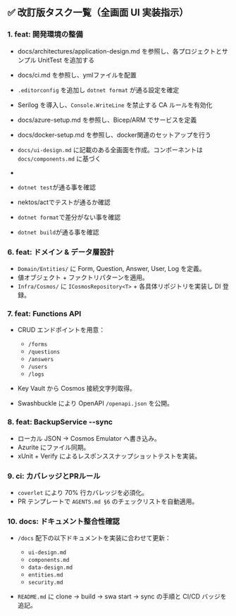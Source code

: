 ## ✅ 改訂版タスク一覧（全画面 UI 実装指示）

### 1. feat: 開発環境の整備




- docs/architectures/application-design.md を参照し、各プロジェクトとサンプル UnitTest を追加する
- docs/ci.md を参照し、ymlファイルを配置
-  `.editorconfig` を追加し `dotnet format` が通る設定を確定
- Serilog を導入し、`Console.WriteLine` を禁止する CA ルールを有効化
- docs/azure-setup.md を参照し、Bicep/ARM でサービスを定義
- docs/docker-setup.md を参照し、docker関連のセットアップを行う
- `docs/ui-design.md` に記載のある全画面を作成。コンポーネントは`docs/components.md` に基づく
- 

- `dotnet test`が通る事を確認
- nektos/actでテストが通るか確認
 - `dotnet format`で差分がない事を確認
- `dotnet build`が通る事を確認





### 6. feat: ドメイン & データ層設計

* `Domain/Entities/` に Form, Question, Answer, User, Log を定義。
* 値オブジェクト + ファクトリパターンを適用。
* `Infra/Cosmos/` に `ICosmosRepository<T>` + 各具体リポジトリを実装し DI 登録。

### 7. feat: Functions API

* CRUD エンドポイントを用意：

  * `/forms`
  * `/questions`
  * `/answers`
  * `/users`
  * `/logs`
* Key Vault から Cosmos 接続文字列取得。
* Swashbuckle により OpenAPI `/openapi.json` を公開。

### 8. feat: BackupService --sync

* ローカル JSON → Cosmos Emulator へ書き込み。
* Azurite にファイル同期。
* xUnit + Verify によるレスポンススナップショットテストを実装。

### 9. ci: カバレッジとPRルール

* `coverlet` により 70% 行カバレッジを必須化。
* PR テンプレートで `AGENTS.md §6` のチェックリストを自動適用。

### 10. docs: ドキュメント整合性確認

* `/docs` 配下の以下ドキュメントを実装に合わせて更新：

  * `ui-design.md`
  * `components.md`
  * `data-design.md`
  * `entities.md`
  * `security.md`
* `README.md` に clone → build → swa start → sync の手順と CI/CD バッジを追記。
